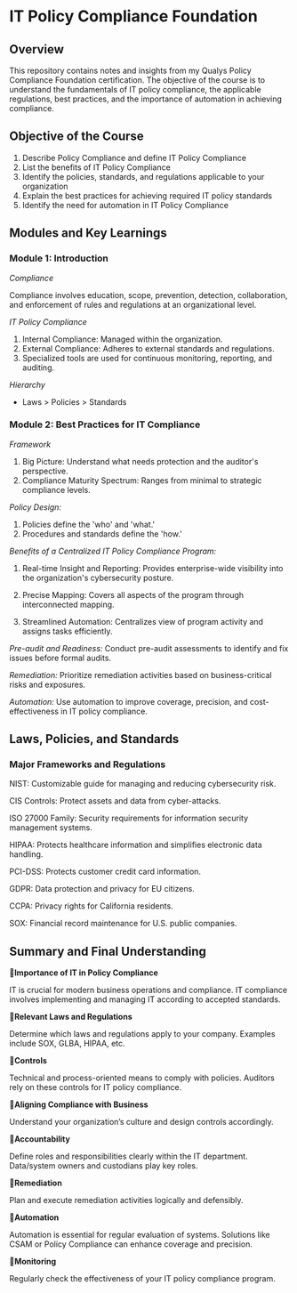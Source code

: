 
#  IT Policy Compliance Foundation
## Overview

This repository contains notes and insights from my Qualys Policy Compliance Foundation certification. The objective of the course is to understand the fundamentals of IT policy compliance, the applicable regulations, best practices, and the importance of automation in achieving compliance.

## Objective of the Course

1. Describe Policy Compliance and define IT Policy Compliance
2. List the benefits of IT Policy Compliance
3. Identify the policies, standards, and regulations applicable to your organization
4. Explain the best practices for achieving required IT policy standards
5. Identify the need for automation in IT Policy Compliance

## Modules and Key Learnings
### Module 1: Introduction
*Compliance*

Compliance involves education, scope, prevention, detection, collaboration, and enforcement of rules and regulations at an organizational level.

*IT Policy Compliance*
1. Internal Compliance: Managed within the organization.
2. External Compliance: Adheres to external standards and regulations.
3. Specialized tools are used for continuous monitoring, reporting, and auditing.

*Hierarchy*
* Laws > Policies > Standards

### Module 2: Best Practices for IT Compliance
*Framework*
1. Big Picture: Understand what needs protection and the auditor's perspective.
2. Compliance Maturity Spectrum: Ranges from minimal to strategic compliance levels.

*Policy Design:*
1. Policies define the 'who' and 'what.'
2. Procedures and standards define the 'how.'

*Benefits of a Centralized IT Policy Compliance Program:*
1. Real-time Insight and Reporting: Provides enterprise-wide visibility into the organization's cybersecurity posture.

1. Precise Mapping: Covers all aspects of the program through interconnected mapping.

2. Streamlined Automation: Centralizes view of program activity and assigns tasks efficiently.

*Pre-audit and Readiness:*
Conduct pre-audit assessments to identify and fix issues before formal audits.


*Remediation:*
Prioritize remediation activities based on business-critical risks and exposures.

*Automation:* Use automation to improve coverage, precision, and cost-effectiveness in IT policy compliance.

## Laws, Policies, and Standards
### Major Frameworks and Regulations
NIST: Customizable guide for managing and reducing cybersecurity risk.

CIS Controls: Protect assets and data from cyber-attacks.

ISO 27000 Family: Security requirements for information security management systems.

HIPAA: Protects healthcare information and simplifies electronic data handling.

PCI-DSS: Protects customer credit card information.

GDPR: Data protection and privacy for EU citizens.

CCPA: Privacy rights for California residents.

SOX: Financial record maintenance for U.S. public companies.

## Summary and Final Understanding
🌟**Importance of IT in Policy Compliance**

IT is crucial for modern business operations and compliance.
IT compliance involves implementing and managing IT according to accepted standards.

🌟**Relevant Laws and Regulations**

Determine which laws and regulations apply to your company. 
Examples include SOX, GLBA, HIPAA, etc.

🌟**Controls**

Technical and process-oriented means to comply with policies. Auditors rely on these controls for IT policy compliance.

🌟**Aligning Compliance with Business**

Understand your organization’s culture and design controls accordingly.

🌟**Accountability**

Define roles and responsibilities clearly within the IT department. Data/system owners and custodians play key roles.

🌟**Remediation**

Plan and execute remediation activities logically and defensibly.

🌟**Automation**

Automation is essential for regular evaluation of systems. Solutions like CSAM or Policy Compliance can enhance coverage and precision.

🌟**Monitoring**

Regularly check the effectiveness of your IT policy compliance program.

